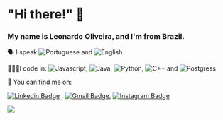 # "Hi there!" 👋

<h3>My name is Leonardo Oliveira, and I'm from Brazil.</h3>

🗣 I speak ![Portuguese](https://img.shields.io/badge/-Portuguese-green) and ![English](https://img.shields.io/badge/-English-blue) 

👨🏻‍💻I code in: 
![Javascript](https://img.shields.io/badge/JavaScript-F7DF1E?style=for-the-badge&logo=javascript&logoColor=black),
![Java](https://img.shields.io/badge/Java-ED8B00?style=for-the-badge&logo=java&logoColor=white),
![Python](https://img.shields.io/badge/Python-14354C?style=for-the-badge&logo=python&logoColor=white),
![C++](https://img.shields.io/badge/C%2B%2B-00599C?style=for-the-badge&logo=c%2B%2B&logoColor=white) and
![Postgress](https://img.shields.io/badge/PostgreSQL-316192?style=for-the-badge&logo=postgresql&logoColor=white)

🔎 You can find me on:

[![Linkedin Badge](https://img.shields.io/badge/-LinkedIn-blue?style=flat-square&logo=Linkedin&logoColor=white)](https://www.linkedin.com/in/leonardo-oliveira-freitas) ,
[![Gmail Badge](https://img.shields.io/badge/Gmail-D14836?style=for-the-badge&logo=gmail&logoColor=white)](mailto:leoufms@gmail.com),
[![Instagram Badge](https://img.shields.io/badge/Instagram-E4405F?style=for-the-badge&logo=instagram&logoColor=white)](https://www.instagram.com/oleofelipe_/)


<p align="left">
  <img src="https://github-readme-stats.vercel.app/api?username=Leo0liveira&show_icons=true&theme=radical&include_all_commits=true&custom_title=My%20GitHub%20Stats"/>
</p>




<!--

Here are some ideas to get you started:

- 🔭 I’m currently working on ...
- 🌱 I’m currently learning ...
- 👯 I’m looking to collaborate on ...
- 🤔 I’m looking for help with ...
- 💬 Ask me about ...
- 📫 How to reach me: ...
- 😄 Pronouns: ...
- ⚡ Fun fact: ...
-->
